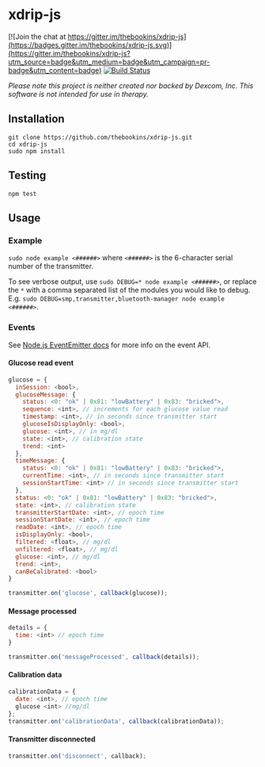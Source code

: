 # xdrip-js

[![Join the chat at https://gitter.im/thebookins/xdrip-js](https://badges.gitter.im/thebookins/xdrip-js.svg)](https://gitter.im/thebookins/xdrip-js?utm_source=badge&utm_medium=badge&utm_campaign=pr-badge&utm_content=badge)
[![Build Status](https://travis-ci.org/thebookins/xdrip-js.svg?branch=master)](https://travis-ci.org/thebookins/xdrip-js)

*Please note this project is neither created nor backed by Dexcom, Inc. This software is not intended for use in therapy.*

## Installation
```
git clone https://github.com/thebookins/xdrip-js.git
cd xdrip-js
sudo npm install
```
## Testing
```
npm test
```

## Usage

### Example
`sudo node example <######>` where `<######>` is the 6-character serial number of the transmitter.

To see verbose output, use `sudo DEBUG=* node example <######>`, or replace the `*` with a comma separated list of the modules you would like to debug. E.g. `sudo DEBUG=smp,transmitter,bluetooth-manager node example <######>`.

### Events

See [Node.js EventEmitter docs](https://nodejs.org/api/events.html) for more info on the event API.

#### Glucose read event

```javascript
glucose = {
  inSession: <bool>,
  glucoseMessage: {
    status: <0: "ok" | 0x81: "lowBattery" | 0x83: "bricked">,
    sequence: <int>, // increments for each glucose value read
    timestamp: <int>, // in seconds since transmitter start
    glucoseIsDisplayOnly: <bool>,
    glucose: <int>, // in mg/dl
    state: <int>, // calibration state
    trend: <int>
  },
  timeMessage: {
    status: <0: "ok" | 0x81: "lowBattery" | 0x83: "bricked">,
    currentTime: <int>, // in seconds since transmitter start
    sessionStartTime: <int> // in seconds since transmitter start
  },
  status: <0: "ok" | 0x81: "lowBattery" | 0x83: "bricked">,
  state: <int>, // calibration state
  transmitterStartDate: <int>, // epoch time
  sessionStartDate: <int>, // epoch time
  readDate: <int>, // epoch time
  isDisplayOnly: <bool>,
  filtered: <float>, // mg/dl
  unfiltered: <float>, // mg/dl
  glucose: <int>, // mg/dl
  trend: <int>,
  canBeCalibrated: <bool>
}

transmitter.on('glucose', callback(glucose));
```

#### Message processed

```javascript
details = {
  time: <int> // epoch time
}

transmitter.on('messageProcessed', callback(details));
```

#### Calibration data
```javascript
calibrationData = {
  date: <int>, // epoch time
  glucose <int> //mg/dl
};
transmitter.on('calibrationData', callback(calibrationData));
```

#### Transmitter disconnected

```javascript
transmitter.on('disconnect', callback);
```
